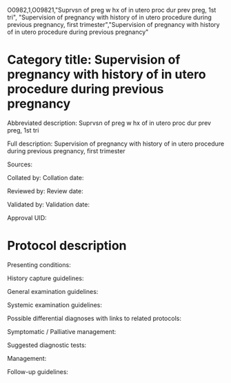 O0982,1,O09821,"Suprvsn of preg w hx of in utero proc dur prev preg, 1st tri", "Supervision of pregnancy with history of in utero procedure during previous pregnancy, first trimester","Supervision of pregnancy with history of in utero procedure during previous pregnancy"
# Category title: Supervision of pregnancy with history of in utero procedure during previous pregnancy

Abbreviated description: Suprvsn of preg w hx of in utero proc dur prev preg, 1st tri

Full description: Supervision of pregnancy with history of in utero procedure during previous pregnancy, first trimester

Sources:

Collated by:
Collation date:

Reviewed by:
Review date:

Validated by:
Validation date:

Approval UID:

# Protocol description

Presenting conditions:

History capture guidelines:

General examination guidelines:

Systemic examination guidelines:

Possible differential diagnoses with links to related protocols:

Symptomatic / Palliative management:

Suggested diagnostic tests:

Management:

Follow-up guidelines:
